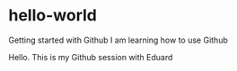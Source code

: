# hello-world
Getting started with Github
I am learning how to use Github

Hello. This is my Github session with Eduard
